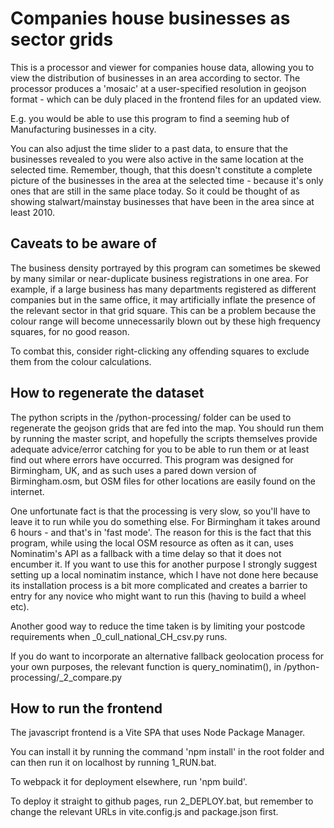 # Companies house businesses as sector grids

This is a processor and viewer for companies house data, allowing you to view the distribution of businesses in an area according to sector. The processor produces a 'mosaic' at a user-specified resolution in geojson format - which can be duly placed in the frontend files for an updated view.

E.g. you would be able to use this program to find a seeming hub of Manufacturing businesses in a city.

You can also adjust the time slider to a past data, to ensure that the businesses revealed to you were also active in the same location at the selected time. Remember, though, that this doesn't constitute a complete picture of the businesses in the area at the selected time - because it's only ones that are still in the same place today. So it could be thought of as showing stalwart/mainstay businesses that have been in the area since at least 2010.


## Caveats to be aware of

The business density portrayed by this program can sometimes be skewed by many similar or near-duplicate business registrations in one area. For example, if a large business has many departments registered as different companies but in the same office, it may artificially inflate the presence of the relevant sector in that grid square. This can be a problem because the colour range will become unnecessarily blown out by these high frequency squares, for no good reason.

To combat this, consider right-clicking any offending squares to exclude them from the colour calculations.


## How to regenerate the dataset

The python scripts in the /python-processing/ folder can be used to regenerate the geojson grids that are fed into the map. You should run them by running the master script, and hopefully the scripts themselves provide adequate advice/error catching for you to be able to run them or at least find out where errors have occurred. This program was designed for Birmingham, UK, and as such uses a pared down version of Birmingham.osm, but OSM files for other locations are easily found on the internet.

One unfortunate fact is that the processing is very slow, so you'll have to leave it to run while you do something else. For Birmingham it takes around 6 hours - and that's in 'fast mode'. The reason for this is the fact that this program, while using the local OSM resource as often as it can, uses Nominatim's API as a fallback with a time delay so that it does not encumber it. If you want to use this for another purpose I strongly suggest setting up a local nominatim instance, which I have not done here because its installation process is a bit more complicated and creates a barrier to entry for any novice who might want to run this (having to build a wheel etc).

Another good way to reduce the time taken is by limiting your postcode requirements when _0_cull_national_CH_csv.py runs.

If you do want to incorporate an alternative fallback geolocation process for your own purposes, the relevant function is query_nominatim(), in /python-processing/_2_compare.py


## How to run the frontend

The javascript frontend is a Vite SPA that uses Node Package Manager.

You can install it by running the command 'npm install' in the root folder and can then run it on localhost by running 1_RUN.bat.

To webpack it for deployment elsewhere, run 'npm build'.

To deploy it straight to github pages, run 2_DEPLOY.bat, but remember to change the relevant URLs in vite.config.js and package.json first.